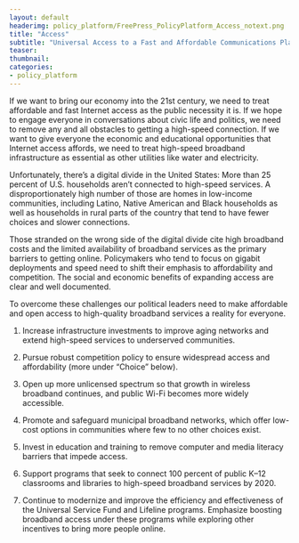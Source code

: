 ```yaml
---
layout: default
headerimg: policy_platform/FreePress_PolicyPlatform_Access_notext.png
title: "Access"
subtitle: "Universal Access to a Fast and Affordable Communications Platform"
teaser:
thumbnail:
categories:
- policy_platform
---
```


If we want to bring our economy into the 21st century, we need to treat affordable and fast Internet access as the public necessity it is. If we hope to engage everyone in conversations about civic life and politics, we need to remove any and all obstacles to getting a high-speed connection. If we want to give everyone the economic and educational opportunities that Internet access affords, we need to treat high-speed broadband infrastructure as essential as other utilities like water and electricity.

Unfortunately, there’s a digital divide in the United States: More than 25 percent of U.S. households aren’t connected to high-speed services. A disproportionately high number of those are homes in low-income communities, including Latino, Native American and Black households as well as households in rural parts of the country that tend to have fewer choices and slower connections.

Those stranded on the wrong side of the digital divide cite high broadband costs and the limited availability of broadband services as the primary barriers to getting online. Policymakers who tend to focus on gigabit deployments and speed need to shift their emphasis to affordability and competition. The social and economic benefits of expanding access are clear and well documented.

To overcome these challenges our political leaders need to make affordable and open access to high-quality broadband services a reality for everyone.

 1. Increase infrastructure investments to improve aging networks and extend high-speed services to underserved communities.

 1. Pursue robust competition policy to ensure widespread access and affordability (more under “Choice” below).

 1. Open up more unlicensed spectrum so that growth in wireless broadband continues, and public Wi-Fi becomes more widely accessible.

 1. Promote and safeguard municipal broadband networks, which offer low-cost options in communities where few to no other choices exist.  

 1. Invest in education and training to remove computer and media literacy barriers that impede access.

 1. Support programs that seek to connect 100 percent of public K–12 classrooms and libraries to high-speed broadband services by 2020.

 1. Continue to modernize and improve the efficiency and effectiveness of the Universal Service Fund and Lifeline programs. Emphasize boosting broadband access under these programs while exploring other incentives to bring more people online.
